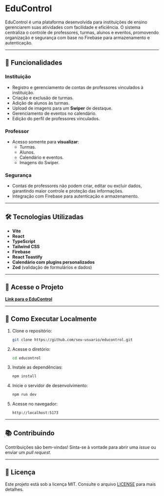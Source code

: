 # EduControl  

EduControl é uma plataforma desenvolvida para instituições de ensino gerenciarem suas atividades com facilidade e eficiência. O sistema centraliza o controle de professores, turmas, alunos e eventos, promovendo organização e segurança com base no Firebase para armazenamento e autenticação.

---

## 🎯 **Funcionalidades**

### Instituição  
- Registro e gerenciamento de contas de professores vinculados à instituição.  
- Criação e exclusão de turmas.  
- Adição de alunos às turmas.  
- Upload de imagens para um **Swiper** de destaque.  
- Gerenciamento de eventos no calendário.  
- Edição do perfil de professores vinculados.  

### Professor  
- Acesso somente para **visualizar**:  
  - Turmas.  
  - Alunos.  
  - Calendário e eventos.  
  - Imagens do Swiper.  

### Segurança  
- Contas de professores não podem criar, editar ou excluir dados, garantindo maior controle e proteção das informações.  
- Integração com Firebase para autenticação e armazenamento.  

---

## 🛠️ **Tecnologias Utilizadas**  
- **Vite**  
- **React**  
- **TypeScript**  
- **Tailwind CSS**  
- **Firebase**  
- **React Toastify**  
- **Calendário com plugins personalizados**  
- **Zod** (validação de formulários e dados)  

---

## 🔗 **Acesse o Projeto**  
[**Link para o EduControl**]((https://educontrol.vercel.app/))  

---

## 🚀 **Como Executar Localmente**  

1. Clone o repositório:  
   ```bash
   git clone https://github.com/seu-usuario/educontrol.git
   ```  

2. Acesse o diretório:  
   ```bash
   cd educontrol
   ```  

3. Instale as dependências:  
   ```bash
   npm install
   ```  

4. Inicie o servidor de desenvolvimento:  
   ```bash
   npm run dev
   ```  

5. Acesse no navegador:  
   ```
   http://localhost:5173
   ```  

---

## 📚 **Contribuindo**  
Contribuições são bem-vindas! Sinta-se à vontade para abrir uma _issue_ ou enviar um _pull request_.  

---

## 📝 **Licença**  
Este projeto está sob a licença MIT. Consulte o arquivo [LICENSE](LICENSE) para mais detalhes.  

